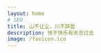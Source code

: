 ```yaml
---
layout: home
# SEO
title: 山不让尘，川不辞盈
description: 快不快乐有天总过去
image: /favicon.ico
---
```


<script setup>
import ArticleList from './.vitepress/components/ArticleList.vue'
</script>

<ArticleList />
